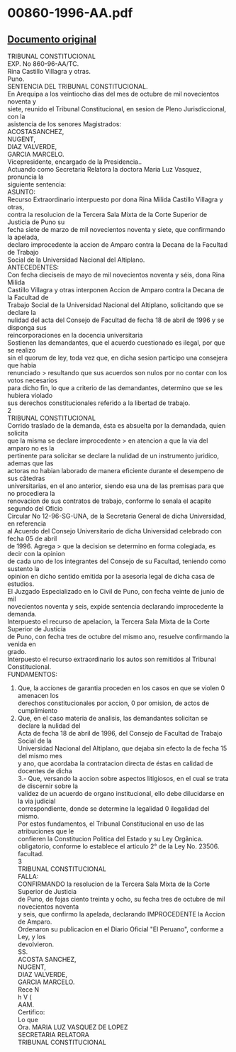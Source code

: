 
00860-1996-AA.pdf
=================
  
[Documento original](https://tc.gob.pe/jurisprudencia/1998/00860-1996-AA.pdf)  
---  
TRIBUNAL CONSTITUCIONAL  
EXP. No 860-96-AA/TC.  
Rina Castillo Villagra y otras.  
Puno.  
SENTENCIA DEL TRIBUNAL CONSTITUCIONAL.  
En Arequipa a los veintiocho dias del mes de octubre de mil novecientos noventa y  
siete, reunido el Tribunal Constitucional, en sesion de Pleno Jurisdiccional, con la  
asistencia de los senores Magistrados:  
ACOSTASANCHEZ,  
NUGENT,  
DIAZ VALVERDE,  
GARCIA MARCELO.  
Vicepresidente, encargado de la Presidencia..  
Actuando como Secretaria Relatora la doctora Maria Luz Vasquez, pronuncia la  
siguiente sentencia:  
ASUNTO:  
Recurso Extraordinario interpuesto por dona Rina Milida Castillo Villagra y otras,  
contra la resolucion de la Tercera Sala Mixta de la Corte Superior de Justicia de Puno su  
fecha siete de marzo de mil novecientos noventa y siete, que confirmando la apelada,  
declaro improcedente la accion de Amparo contra la Decana de la Facultad de Trabajo  
Social de la Universidad Nacional del Altiplano.  
ANTECEDENTES:  
Con fecha dieciseis de mayo de mil novecientos noventa y séis, dona Rina Milida  
Castillo Villagra y otras interponen Accion de Amparo contra la Decana de la Facultad de  
Trabajo Social de la Universidad Nacional del Altiplano, solicitando que se declare la  
nulidad del acta del Consejo de Facultad de fecha 18 de abril de 1996 y se disponga sus  
reincorporaciones en la docencia universitaria  
Sostienen las demandantes, que el acuerdo cuestionado es ilegal, por que se realizo  
sin el quorum de ley, toda vez que, en dicha sesion participo una consejera que habia  
renunciado > resultando que sus acuerdos son nulos por no contar con los votos necesarios  
para dicho fin, lo que a criterio de las demandantes, determino que se les hubiera violado  
sus derechos constitucionales referido a la libertad de trabajo.  
2  
TRIBUNAL CONSTITUCIONAL  
Corrido traslado de la demanda, ésta es absuelta por la demandada, quien solicita  
que la misma se declare improcedente > en atencion a que la via del amparo no es la  
pertinente para solicitar se declare la nulidad de un instrumento juridico, ademas que las  
actoras no habian laborado de manera eficiente durante el desempeno de sus câtedras  
universitarias, en el ano anterior, siendo esa una de las premisas para que no procediera la  
renovacion de sus contratos de trabajo, conforme lo senala el acapite segundo del Oficio  
Circular No 12-96-SG-UNA, de la Secretaria General de dicha Universidad, en referencia  
al Acuerdo del Consejo Universitario de dicha Universidad celebrado con fecha 05 de abril  
de 1996. Agrega > que la decision se determino en forma colegiada, es decir con la opinion  
de cada uno de los integrantes del Consejo de su Facultad, teniendo como sustento la  
opinion en dicho sentido emitida por la asesoria legal de dicha casa de estudios.  
El Juzgado Especializado en lo Civil de Puno, con fecha veinte de junio de mil  
novecientos noventa y seis, expide sentencia declarando improcedente la demanda.  
Interpuesto el recurso de apelacion, la Tercera Sala Mixta de la Corte Superior de Justicia  
de Puno, con fecha tres de octubre del mismo ano, resuelve confirmando la venida en  
grado.  
Interpuesto el recurso extraordinario los autos son remitidos al Tribunal  
Constitucional.  
FUNDAMENTOS:  
1. Que, la acciones de garantia proceden en los casos en que se violen 0 amenacen los  
derechos constitucionales por accion, 0 por omision, de actos de cumplimiento  
2. Que, en el caso materia de analisis, las demandantes solicitan se declare la nulidad del  
Acta de fecha 18 de abril de 1996, del Consejo de Facultad de Trabajo Social de la  
Universidad Nacional del Altiplano, que dejaba sin efecto la de fecha 15 del mismo mes  
y ano, que acordaba la contratacion directa de éstas en calidad de docentes de dicha  
3.- Que, versando la accion sobre aspectos litigiosos, en el cual se trata de discernir sobre la  
validez de un acuerdo de organo institucional, ello debe dilucidarse en la via judicial  
correspondiente, donde se determine la legalidad 0 ilegalidad del mismo.  
Por estos fundamentos, el Tribunal Constitucional en uso de las atribuciones que le  
confieren la Constitucion Politica del Estado y su Ley Orgânica.  
obligatorio, conforme lo establece el articulo 2° de la Ley No. 23506.  
facultad.  
3  
TRIBUNAL CONSTITUCIONAL  
FALLA:  
CONFIRMANDO la resolucion de la Tercera Sala Mixta de la Corte Superior de Justicia  
de Puno, de fojas ciento treinta y ocho, su fecha tres de octubre de mil novecientos noventa  
y seis, que confirmo la apelada, declarando IMPROCEDENTE la Accion de Amparo.  
Ordenaron su publicacion en el Diario Oficial "El Peruano", conforme a Ley, y los  
devolvieron.  
SS.  
ACOSTA SANCHEZ,  
NUGENT,  
DIAZ VALVERDE,  
GARCIA MARCELO.  
Rece N  
h V (  
AAM.  
Certifico:  
Lo que  
Ora. MARIA LUZ VASQUEZ DE LOPEZ  
SECRETARIA RELATORA  
TRIBUNAL CONSTITUCIONAL